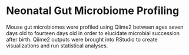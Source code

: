 # Neonatal Gut Microbiome Profiling

Mouse gut microbiomes were profiled using Qiime2 between ages seven days old to fourteen days old in order to elucidate microbial succession after birth. Qiime2 outputs were brought into RStudio to create visualizations and run statistical analyses.